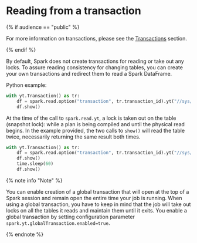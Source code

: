 # Reading from a transaction

{% if audience == "public" %}

For more information on transactions, please see the [Transactions](../../../../user-guide/dynamic-tables/transactions.md) section.

{% endif %}

By default, Spark does not create transactions for reading or take out any locks. To assure reading consistency for changing tables, you can create your own transactions and redirect them to read a Spark DataFrame.

Python example:

```python
with yt.Transaction() as tr:
    df = spark.read.option("transaction", tr.transaction_id).yt("//sys/spark/examples/example_1")
    df.show()
```

At the time of the call to `spark.read.yt`, a lock is taken out on the table (snapshot lock): while a plan is being compiled and until the physical read begins. In the example provided, the two calls to `show()` will read the table twice, necessarily returning the same result both times.

```python
with yt.Transaction() as tr:
    df = spark.read.option("transaction", tr.transaction_id).yt("//sys/spark/examples/example_1")
    df.show()
    time.sleep(60)
    df.show()
```

{% note info "Note" %}

You can enable creation of a global transaction that will open at the top of a Spark session and remain open the entire time your job is running. When using a global transaction, you have to keep in mind that the job will take out locks on all the tables it reads and maintain them until it exits. You enable a global transaction by setting configuration parameter `spark.yt.globalTransaction.enabled=true`.

{% endnote %}


